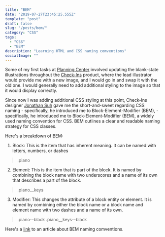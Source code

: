 ```yaml
---
title: "BEM"
date: "2019-07-27T23:45:25.555Z"
template: "post"
draft: false
slug: "/posts/bem/"
category: "CSS"
tags:
  - "CSS"
  - "BEM"
description: "Learning HTML and CSS naming comventions"
socialImage: ""
---
```


Some of my first tasks at <a href="https://planning.center/check-ins">Planning Center</a> involved updating the blank-state illustrations throughout the <a href="https://planning.center/check-ins">Check-Ins</a> product, where the lead illustrator would provide me with a new image, and I would go in and swap it with the old one. I would generally need to add additional styling to the image so that it would display correctly.

Since now I was adding additional CSS styling at this point, Check-Ins designer <a href="https://jonsuh.com/">Jonathan Suh</a> gave me the short-and-sweet regarding CSS naming - specifically, he introduced me to Block-Element-Modifier (BEM),  - specifically, he introduced me to Block-Element-Modifier (BEM), a widely used naming convention for CSS. BEM outlines a clear and readable naming strategy for CSS classes.

Here's a breakdown of BEM:

1. Block: This is the item that has inherent meaning. It can be named with letters, numbers, or dashes
>	.piano

2. Element: This is the item that is part of the block.  It is named by combining the block name with two underscores and a name of its own that describes a part of the block.
>	.piano__keys

3. Modifier: This changes the attribute of a block entity or element. It is named by combining either the block name or a block name and element name with two dashes and a name of its own.
>	.piano--black
>	.piano__keys--black

Here's a <a href="http://getbem.com/naming/">link</a> to an article about BEM naming comventions.
